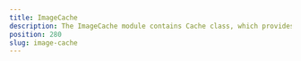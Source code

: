 ```yaml
---
title: ImageCache
description: The ImageCache module contains Cache class, which provides the functionality for caching the source for the already downloaded images and allows their reuse. The example demonstrates the basics scenario, where this functionality is used.
position: 280
slug: image-cache
---
```

